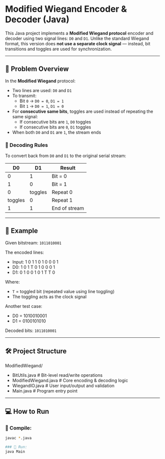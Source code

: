 # Modified Wiegand Encoder & Decoder (Java)

This Java project implements a **Modified Wiegand protocol** encoder and decoder using two signal lines: `D0` and `D1`. Unlike the standard Wiegand format, this version does **not use a separate clock signal** — instead, bit transitions and toggles are used for synchronization.

---

## 📘 Problem Overview

In the **Modified Wiegand** protocol:
- Two lines are used: `D0` and `D1`
- To transmit:
  - Bit `0` → `D0 = 0`, `D1 = 1`
  - Bit `1` → `D0 = 1`, `D1 = 0`
- For **consecutive same bits**, toggles are used instead of repeating the same signal:
  - If consecutive bits are `1`, `D0` toggles
  - If consecutive bits are `0`, `D1` toggles
- When both `D0` and `D1` are `1`, the stream ends

### 🧮 Decoding Rules

To convert back from `D0` and `D1` to the original serial stream:

| D0 | D1 | Result        |
|----|----|---------------|
| 0  | 1  | Bit = 0       |
| 1  | 0  | Bit = 1       |
| 0  | toggles | Repeat 0 |
| toggles | 0 | Repeat 1  |
| 1  | 1  | End of stream |

---

## 📌 Example

Given bitstream: `1011010001`

The encoded lines:
- Input: 1 0 1 1 0 1 0 0 0 1
- D0:    1 0 1 T 0 1 0 0 0 1
- D1:    0 1 0 0 1 0 1 T T 0

Where:
- `T` = toggled bit (repeated value using line toggling)
- The toggling acts as the clock signal

Another test case:
- D0 = 1010010001
- D1 = 0100101010

Decoded bits: `1011010001`

---

## 🛠️ Project Structure

ModifiedWiegand/
- BitUtils.java        # Bit-level read/write operations  
- ModifiedWiegand.java # Core encoding & decoding logic  
- WiegandIO.java       # User input/output and validation  
- Main.java            # Program entry point  

---

## 💻 How to Run

### 🔹 Compile:
```bash
javac *.java

### 🔹 Run:
java Main
